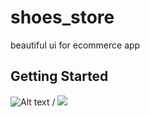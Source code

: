 # shoes_store

beautiful ui for ecommerce app

## Getting Started

![Alt text](Hnet-image.gif) / ![](Hnet-image.gif)
